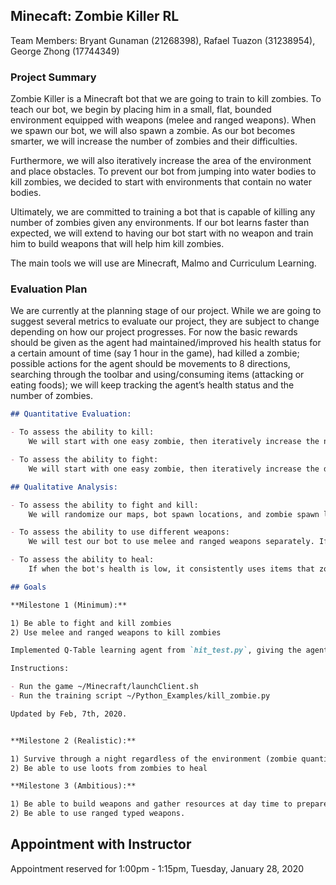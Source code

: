 ## Minecaft: Zombie Killer RL

Team Members: Bryant Gunaman (21268398), Rafael Tuazon (31238954),  George Zhong (17744349) 

### Project Summary

  Zombie Killer is a Minecraft bot that we are going to train to kill zombies. To teach our bot, we begin by placing him in a small, flat, bounded environment equipped with weapons (melee and ranged weapons).  When we spawn our bot,  we will also spawn a zombie. As our bot becomes smarter, we will increase the number of zombies and their difficulties. 

  Furthermore, we will also iteratively increase the area of the environment and place obstacles. To prevent our bot from jumping into water bodies to kill zombies, we decided to start with environments that contain no water bodies. 
  
  Ultimately, we are committed to training a bot that is capable of killing any number of zombies given any environments. If our bot learns faster than expected, we will extend to having our bot start with no weapon and train him to build weapons that will help him kill zombies.
  
  The main tools we will use are Minecraft, Malmo and Curriculum Learning.

### Evaluation Plan

We are currently at the planning stage of our project. While we are going to suggest several metrics to evaluate our project, they are subject to change depending on how our project progresses. For now the basic rewards should be given as the agent had maintained/improved his health status for a certain amount of time (say 1 hour in the game), had killed a zombie; possible actions for the agent should be movements to 8 directions, searching through the toolbar and using/consuming items (attacking or eating foods); we will keep tracking the agent’s health status and the number of zombies.


```markdown
## Quantitative Evaluation:

- To assess the ability to kill:
	We will start with one easy zombie, then iteratively increase the number of zombies up to ten. When our bot can kill ten easy zombies, we will conclude that our bot is capable of killing.

- To assess the ability to fight:
	We will start with one easy zombie, then iteratively increase the difficulty to hard. When our bot can kill three hard zombies, we will conclude that our bot is capable of fighting.

## Qualitative Analysis:

- To assess the ability to fight and kill:
	We will randomize our maps, bot spawn locations, and zombie spawn locations. If our bot can consistently kill zombies in randomized environments, we conclude that our bot can fight and kill.

- To assess the ability to use different weapons:
    We will test our bot to use melee and ranged weapons separately. If our bot is capable of killing zombies regardless of the type of weapon they are using, we conclude that it can use different weapons.

- To assess the ability to heal:
	If when the bot's health is low, it consistently uses items that zombies dropped to heal himself, we conclude that our bot can heal.
```

```markdown
## Goals

**Milestone 1 (Minimum):**

1) Be able to fight and kill zombies
2) Use melee and ranged weapons to kill zombies

Implemented Q-Table learning agent from `hit_test.py`, giving the agent three possible actions: 'moving towards the zombie', 'moving away from the zombie' and 'attack once'. In a 10 by 10 grid area, given a diamond sward and fixed initial coordinates (for our agent and the zombie), our agent is capable of learning how to kill the zombie and survive from each iteration.

Instructions:

- Run the game ~/Minecraft/launchClient.sh 
- Run the training script ~/Python_Examples/kill_zombie.py

Updated by Feb, 7th, 2020.


**Milestone 2 (Realistic):**

1) Survive through a night regardless of the environment (zombie quantity, zombie difficulty, types of worlds)
2) Be able to use loots from zombies to heal

**Milestone 3 (Ambitious):**

1) Be able to build weapons and gather resources at day time to prepare against surviving against zombies at night
2) Be able to use ranged typed weapons.
```

## Appointment with Instructor
Appointment reserved for 1:00pm - 1:15pm, Tuesday, January 28, 2020
